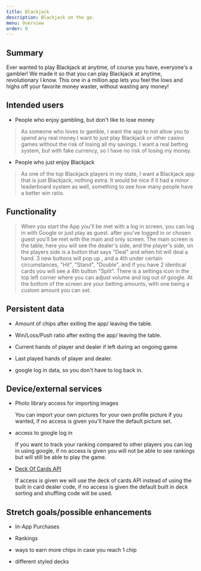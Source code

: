 ```yaml
---
title: Blackjack
description: Blackjack on the go.
menu: Overview
order: 0
---
```


## Summary

Ever wanted to play Blackjack at anytime, of course you have, everyone's a gambler! We made it so 
that you can play Blackjack at anytime, revolutionary I know. This one in a million app lets you 
feel the lows and highs off your favorite money waster, without wasting any money!

## Intended users

* People who enjoy gambling, but don't like to lose money
> As someone who loves to gamble, I want the app to not allow you to spend any real money.I want to
> just play Blackjack or other casino games without the risk of losing all my savings. I want a real
> betting system, but with fake currency, so I have no risk of losing my money.

* People who just enjoy Blackjack
> As one of the top Blackjack players in my state, I want a Blackjack app that is just Blackjack,
> nothing extra. It would be nice if it had a minor leaderboard system as well, something to see 
> how many people have a better win ratio.

## Functionality

> When you start the App you'll be met with a log in screen, you can log in with Google or just play 
> as guest. after you've logged in or chosen guest you'll be met with the main and only screen. The 
> main screen is the table, here you will see the dealer's side, and the player's side, on the 
> players side is a button that says "Deal" and when hit will deal a hand. 3 new buttons will pop up
>, and a 4th under certain circumstances, "Hit", "Stand", "Double", and if you have 2 identical cards
> you will see a 4th button "Split". There is a settings icon in the top left corner where you can
> adjust volume and log out of google. At the bottom of the screen are your betting amounts, with
> one being a custom amount you can set.

## Persistent data

* Amount of chips after exiting the app/ leaving the table.

* Win/Loss/Push ratio after exiting the app/ leaving the table.

* Current hands of player and dealer if left during an ongoing game.

* Last played hands of player and dealer.

* google log in data, so you don't have to log back in.

## Device/external services

* Photo library access for importing images
    
    You can import your own pictures for your own profile picture if you wanted, if no access is 
    given you'll have the default picture set.

* access to google log in

    If you want to track your ranking compared to other players you can log in using google, if no 
    access is given you will not be able to see rankings but will still be able to play the game.

* [Deck Of Cards API](http://deckofcardsapi.com/)

    If access is given we will use the deck of cards API instead of using the built in card dealer 
    code, if no access is given the default built in deck sorting and shuffling code will be used.

## Stretch goals/possible enhancements 

* In-App Purchases

* Rankings

* ways to earn more chips in case you reach 1 chip

* different styled decks
